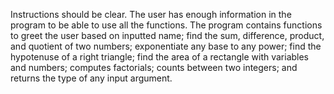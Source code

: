 Instructions should be clear. The user has enough information in the program to be able to use all the functions. 
The program contains functions to greet the user based on inputted name; find the sum, difference, product, and quotient of two numbers; exponentiate any base to any power; 
find the hypotenuse of a right triangle; find the area of a rectangle with variables and numbers; computes factorials; counts between two integers; and returns the type of any input argument.
